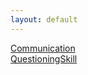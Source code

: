 ```yaml
---
layout: default
---
```


[Communication](./Communication/Communication)  
[QuestioningSkill](./Communication/QuestioningSkill)  
